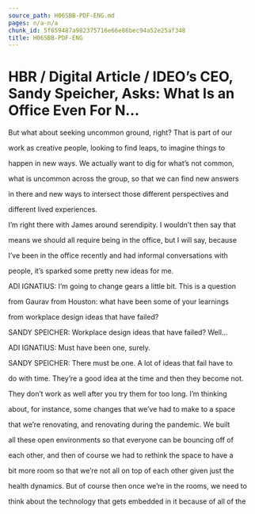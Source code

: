 ```yaml
---
source_path: H06SBB-PDF-ENG.md
pages: n/a-n/a
chunk_id: 5f659487a982375716e66e86bec94a52e25af348
title: H06SBB-PDF-ENG
---
```

# HBR / Digital Article / IDEO’s CEO, Sandy Speicher, Asks: What Is an Office Even For N…

But what about seeking uncommon ground, right? That is part of our

work as creative people, looking to find leaps, to imagine things to

happen in new ways. We actually want to dig for what’s not common,

what is uncommon across the group, so that we can find new answers

in there and new ways to intersect those different perspectives and

different lived experiences.

I’m right there with James around serendipity. I wouldn’t then say that

means we should all require being in the office, but I will say, because

I’ve been in the office recently and had informal conversations with

people, it’s sparked some pretty new ideas for me.

ADI IGNATIUS: I’m going to change gears a little bit. This is a question

from Gaurav from Houston: what have been some of your learnings

from workplace design ideas that have failed?

SANDY SPEICHER: Workplace design ideas that have failed? Well…

ADI IGNATIUS: Must have been one, surely.

SANDY SPEICHER: There must be one. A lot of ideas that fail have to

do with time. They’re a good idea at the time and then they become not.

They don’t work as well after you try them for too long. I’m thinking

about, for instance, some changes that we’ve had to make to a space

that we’re renovating, and renovating during the pandemic. We built

all these open environments so that everyone can be bouncing off of

each other, and then of course we had to rethink the space to have a

bit more room so that we’re not all on top of each other given just the

health dynamics. But of course then once we’re in the rooms, we need to

think about the technology that gets embedded in it because of all of the
